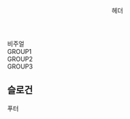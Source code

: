 <!DOCTYPE html>
<!-- !!! + tap -->
<!-- doc + tap -->
<html lang="en">
<head>
  <meta charset="UTF-8">
  <!-- 인코딩 선언,head 시작하자 마자 넣는게 좋다  -->
  <meta name="viewport" content="width=device-width, initial-scale=1.0">
  <!-- viewport 화면 크기에 맞춰보여줌 -->
  <!-- initial-scale 화면의 크기 조절을 사용자가 가능하게 하는 것 -->
  <meta http-equiv="X-UA-Compatible" content="ie=edge">
  <!-- ua(user agent) 호환성 보기 모드/ ie=edge는 깔려있는 버전의 최신버전으로 보여줘라 -->
  <title>Document</title>
  <link rel="shortcut icon" href="images/common/webcafe.ico" type="image/x-icon">
  <!-- link + tap 파비콘은 사이트 앞에 보이는 아이콘  -->
    <link rel="apple-touch-icon" href="webcafe.png">
    <!-- link:touch +tap 휴대폰 홈 화면에 추가하는 런처 아이콘  -->
    <link rel="stylesheet" href="css/test.css">
    <!-- link:css + tap -->
</head>
<body>
  <!-- 3단구조 -->
    <div class="wrapper">
        <header class="header">헤더</header>
        <!-- header.header + tap -->
        <div class="visual">비주얼</div>
        <!-- div.visual + tap -->
        <main class="main clearfix">
          <!-- main.main + tap -->
            <div class="group group1">GROUP1</div>
            <div class="group group2">GROUP2</div>
            <div class="group group3">GROUP3</div>
            <!-- div.group.group*3 그룹 세개를 한 번에 생성함 1-->
            <!-- div.group.group${GROUP$}*3 그룹 세개를 한 번에 생성함 2 -->
            <!-- <div class="clearfix"></div> -->
        </main>
        <article class="slogan">
            <h2 class="slogan-heading">
                슬로건
              </h2>
              <!-- cmd + shift + g -> h2.slogan-heading -->
        </article>
        <div class="footer-bg">
          <footer class="footer">푸터</footer>
          <!-- div.footer-bg>footer.footer footer-bg 부모레벨, footer 자식레벨 -->
        </div>
        </div>
</body>
</html>
